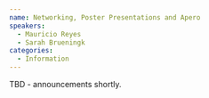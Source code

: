 ```yaml
---
name: Networking, Poster Presentations and Apero
speakers:
  - Mauricio Reyes
  - Sarah Brueningk
categories:
  - Information
---
```


TBD - announcements shortly.